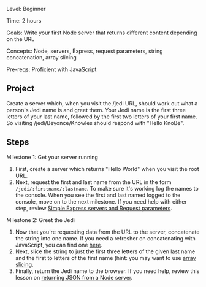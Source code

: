 Level: Beginner

Time: 2 hours

Goals: Write your first Node server that returns different content depending on the URL

Concepts: Node, servers, Express, request parameters, string concatenation, array slicing

Pre-reqs: Proficient with JavaScript

## Project

Create a server which, when you visit the /jedi URL, should work out what a person's Jedi name is and greet them. Your Jedi name is the first three letters of your last name, followed by the first two letters of your first name. So visiting /jedi/Beyonce/Knowles should respond with "Hello KnoBe".

## Steps

Milestone 1: Get your server running

1. First, create a server which returns "Hello World" when you visit the root URL.
2. Next, request the first and last name from the URL in the form `/jedi/:firstname/:lastname`. To make sure it's working log the names to the console. When you see the first and last named logged to the console, move on to the next milestone. 
If you need help with either step, review [Simple Express servers and Request parameters](https://courses.thinkful.com/node-001v4/assignment/2.1.1). 

Milestone 2: Greet the Jedi

1. Now that you're requesting data from the URL to the server, concatenate the string into one name. If you need a refresher on concatenating with JavaScript, you can find one [here](https://courses.thinkful.com/node-001v4/assignment/1.1.2).
2. Next, slice the string to just the first three letters of the given last name and the first to letters of the first name (hint: you may want to use [array slicing](https://developer.mozilla.org/en/docs/Web/JavaScript/Reference/Global_Objects/Array/slice). 
3. Finally, return the Jedi name to the browser. If you need help, review this lesson on [returning JSON from a Node server](https://courses.thinkful.com/node-001v4/assignment/2.2.2). 
